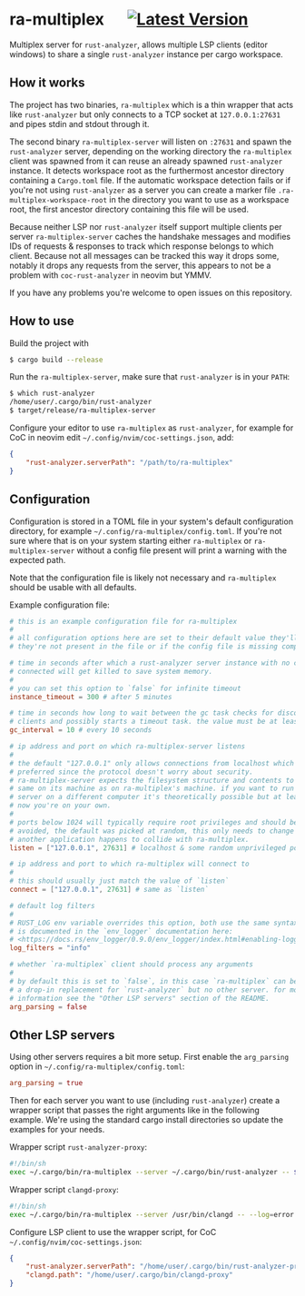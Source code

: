 # ra-multiplex &emsp; [![Latest Version]][crates.io]

[Latest Version]: https://img.shields.io/crates/v/ra-multiplex.svg
[crates.io]: https://crates.io/crates/ra-multiplex

Multiplex server for `rust-analyzer`, allows multiple LSP clients (editor
windows) to share a single `rust-analyzer` instance per cargo workspace.


## How it works

The project has two binaries, `ra-multiplex` which is a thin wrapper that acts
like `rust-analyzer` but only connects to a TCP socket at `127.0.0.1:27631` and
pipes stdin and stdout through it.

The second binary `ra-multiplex-server` will listen on `:27631` and spawn the
`rust-analyzer` server, depending on the working directory the `ra-multiplex`
client was spawned from it can reuse an already spawned `rust-analyzer`
instance. It detects workspace root as the furthermost ancestor directory
containing a `Cargo.toml` file. If the automatic workspace detection fails or
if you're not using `rust-analyzer` as a server you can create a marker file
`.ra-multiplex-workspace-root` in the directory you want to use as a workspace
root, the first ancestor directory containing this file will be used.

Because neither LSP nor `rust-analyzer` itself support multiple clients per
server `ra-multiplex-server` caches the handshake messages and modifies IDs of
requests & responses to track which response belongs to which client. Because
not all messages can be tracked this way it drops some, notably it drops any
requests from the server, this appears to not be a problem with
`coc-rust-analyzer` in neovim but YMMV.

If you have any problems you're welcome to open issues on this repository.


## How to use

Build the project with

```sh
$ cargo build --release
```

Run the `ra-multiplex-server`, make sure that `rust-analyzer` is in your
`PATH`:

```sh
$ which rust-analyzer
/home/user/.cargo/bin/rust-analyzer
$ target/release/ra-multiplex-server
```

Configure your editor to use `ra-multiplex` as `rust-analyzer`, for example for
CoC in neovim edit `~/.config/nvim/coc-settings.json`, add:

```json
{
    "rust-analyzer.serverPath": "/path/to/ra-multiplex"
}
```


## Configuration

Configuration is stored in a TOML file in your system's default configuration
directory, for example `~/.config/ra-multiplex/config.toml`. If you're not sure
where that is on your system starting either `ra-multiplex` or
`ra-multiplex-server` without a config file present will print a warning with
the expected path.

Note that the configuration file is likely not necessary and `ra-multiplex`
should be usable with all defaults.

Example configuration file:

```toml
# this is an example configuration file for ra-multiplex
#
# all configuration options here are set to their default value they'll have if
# they're not present in the file or if the config file is missing completely.

# time in seconds after which a rust-analyzer server instance with no clients
# connected will get killed to save system memory.
#
# you can set this option to `false` for infinite timeout
instance_timeout = 300 # after 5 minutes

# time in seconds how long to wait between the gc task checks for disconnected
# clients and possibly starts a timeout task. the value must be at least 1.
gc_interval = 10 # every 10 seconds

# ip address and port on which ra-multiplex-server listens
#
# the default "127.0.0.1" only allows connections from localhost which is
# preferred since the protocol doesn't worry about security.
# ra-multiplex-server expects the filesystem structure and contents to be the
# same on its machine as on ra-multiplex's machine. if you want to run the
# server on a different computer it's theoretically possible but at least for
# now you're on your own.
#
# ports below 1024 will typically require root privileges and should be
# avoided, the default was picked at random, this only needs to change if
# another application happens to collide with ra-multiplex.
listen = ["127.0.0.1", 27631] # localhost & some random unprivileged port

# ip address and port to which ra-multiplex will connect to
#
# this should usually just match the value of `listen`
connect = ["127.0.0.1", 27631] # same as `listen`

# default log filters
#
# RUST_LOG env variable overrides this option, both use the same syntax which
# is documented in the `env_logger` documentation here:
# <https://docs.rs/env_logger/0.9.0/env_logger/index.html#enabling-logging>
log_filters = "info"

# whether `ra-multiplex` client should process any arguments
#
# by default this is set to `false`, in this case `ra-multiplex` can be used as
# a drop-in replacement for `rust-analyzer` but no other server. for more
# information see the "Other LSP servers" section of the README.
arg_parsing = false
```


## Other LSP servers

Using other servers requires a bit more setup. First enable the `arg_parsing`
option in `~/.config/ra-multiplex/config.toml`:

```toml
arg_parsing = true
```

Then for each server you want to use (including `rust-analyzer`) create a
wrapper script that passes the right arguments like in the following example.
We're using the standard cargo install directories so update the examples for
your needs.

Wrapper script `rust-analyzer-proxy`:

```sh
#!/bin/sh
exec ~/.cargo/bin/ra-multiplex --server ~/.cargo/bin/rust-analyzer -- $@
```

Wrapper script `clangd-proxy`:

```sh
#!/bin/sh
exec ~/.cargo/bin/ra-multiplex --server /usr/bin/clangd -- --log=error $@
```

Configure LSP client to use the wrapper script, for CoC
`~/.config/nvim/coc-settings.json`:

```json
{
    "rust-analyzer.serverPath": "/home/user/.cargo/bin/rust-analyzer-proxy",
    "clangd.path": "/home/user/.cargo/bin/clangd-proxy"
}
```
